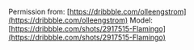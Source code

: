 Permission from: [https://dribbble.com/olleengstrom](https://dribbble.com/olleengstrom)
Model: [https://dribbble.com/shots/2917515-Flamingo](https://dribbble.com/shots/2917515-Flamingo)
